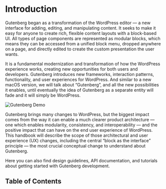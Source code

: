 # Introduction

Gutenberg began as a transformation of the WordPress editor — a new interface for adding, editing, and manipulating content. It seeks to make it easy for anyone to create rich, flexible content layouts with a block-based UI. All types of page components are represented as modular blocks, which means they can be accessed from a unified block menu, dropped anywhere on a page, and directly edited to create the custom presentation the user wants.

It is a fundamental modernization and transformation of how the WordPress experience works, creating new opportunities for both users and developers. Gutenberg introduces new frameworks, interaction patterns, functionality, and user experiences for WordPress. And similar to a new macOS version, we will talk about “Gutenberg”, and all the new possibilities it enables, until eventually the idea of Gutenberg as a separate entity will fade and it will simply be WordPress.

![Gutenberg Demo](https://cldup.com/kZXGDcGPMU.gif)

Gutenberg brings many changes to WordPress, but the biggest impact comes from the way it can enable a much clearer product architecture — one which enables modularity, consistency, and interoperability — and the positive impact that can have on the end user experience of WordPress. This handbook will describe the scope of those architectural and user experience (UX) changes, including the central “block as the interface” principle — the most crucial conceptual change to understand about Gutenberg.

Here you can also find design guidelines, API documentation, and tutorials about getting started with Gutenberg development.

## Table of Contents
